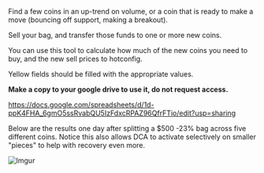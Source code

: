 
Find a few coins in an up-trend on volume, or a coin that is ready to make a move (bouncing off support, making a breakout).

Sell your bag, and transfer those funds to one or more new coins.

You can use this tool to calculate how much of the new coins you need to buy, and the new sell prices to hotconfig.

Yellow fields should be filled with the appropriate values.


**Make a copy to your google drive to use it, do not request access.**

https://docs.google.com/spreadsheets/d/1d-ppK4FHA_6gmO5ssRvabQU5IzFdxcRPAZ96QfrFTio/edit?usp=sharing


Below are the results one day after splitting a $500 -23% bag across five different coins.  Notice this also allows DCA to activate selectively on smaller "pieces" to help with recovery even more.

![Imgur](https://i.imgur.com/kwqpdVc.png)


